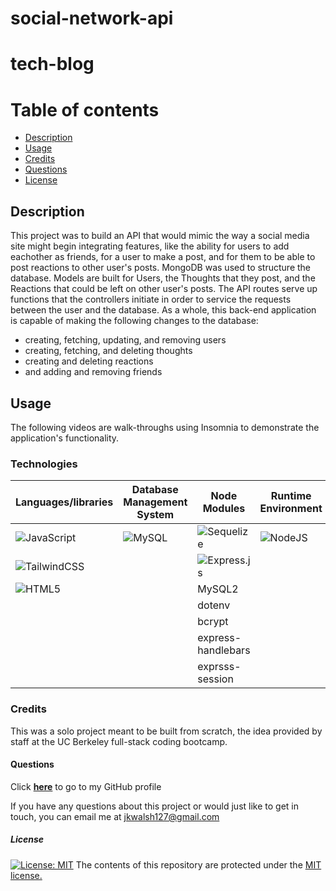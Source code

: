 # social-network-api

# tech-blog



# Table of contents
* [Description](#description)
* [Usage](#usage)
* [Credits](#credits)
* [Questions](#questions)
* [License](#license)

## Description
This project was to build an API that would mimic the way a social media site might begin integrating features, like the ability for users to add eachother as friends, for a user to make a post, and for them to be able to post reactions to other user's posts. MongoDB was used to structure the database. Models are built for Users, the Thoughts that they post, and the Reactions that could be left on other user's posts. The API routes serve up functions that the controllers initiate in order to service the requests between the user and the database. As a whole, this back-end application is capable of making the following changes to the database:
- creating, fetching, updating, and removing users
- creating, fetching, and deleting thoughts
- creating and deleting reactions
- and adding and removing friends


## Usage
The following videos are walk-throughs using Insomnia to demonstrate the application's functionality.

### Technologies
|   Languages/libraries   | Database Management System  |  Node Modules | Runtime Environment
| ----------- | ----------- | ----------- |  ----------- | 
| ![JavaScript](https://img.shields.io/badge/javascript-%23323330.svg?style=for-the-badge&logo=javascript&logoColor=%23F7DF1E) | ![MySQL](https://img.shields.io/badge/mysql-%2300f.svg?style=for-the-badge&logo=mysql&logoColor=white) | ![Sequelize](https://img.shields.io/badge/Sequelize-52B0E7?style=for-the-badge&logo=Sequelize&logoColor=white) | ![NodeJS](https://img.shields.io/badge/node.js-6DA55F?style=for-the-badge&logo=node.js&logoColor=white)  |
| ![TailwindCSS](https://img.shields.io/badge/tailwindcss-%2338B2AC.svg?style=for-the-badge&logo=tailwind-css&logoColor=white)  |   |  ![Express.js](https://img.shields.io/badge/express.js-%23404d59.svg?style=for-the-badge&logo=express&logoColor=%2361DAFB) |   |
| ![HTML5](https://img.shields.io/badge/html5-%23E34F26.svg?style=for-the-badge&logo=html5&logoColor=white)  |   |  MySQL2 |   |
|   |   |  dotenv |   |
|   |   |  bcrypt |   |
|   |   |  express-handlebars |   |
|   |   |  exprsss-session |   |

### Credits
This was a solo project meant to be built from scratch, the idea provided by staff at the UC Berkeley full-stack coding bootcamp.

#### Questions
Click <a href="https://github.com/jkwalsh127" target="_blank">**here**<a> to go to my GitHub profile

If you have any questions about this project or would just like to get in touch, you can email me at <a href="mailto:jkwalsh127@gmail.com" target="_blank">jkwalsh127@gmail.com</a>

##### License
[![License: MIT](https://img.shields.io/badge/License-MIT-yellow.svg)](https://opensource.org/licenses/MIT)
The contents of this repository are protected under the <a href="https://opensource.org/licenses/MIT">MIT license.</a>

